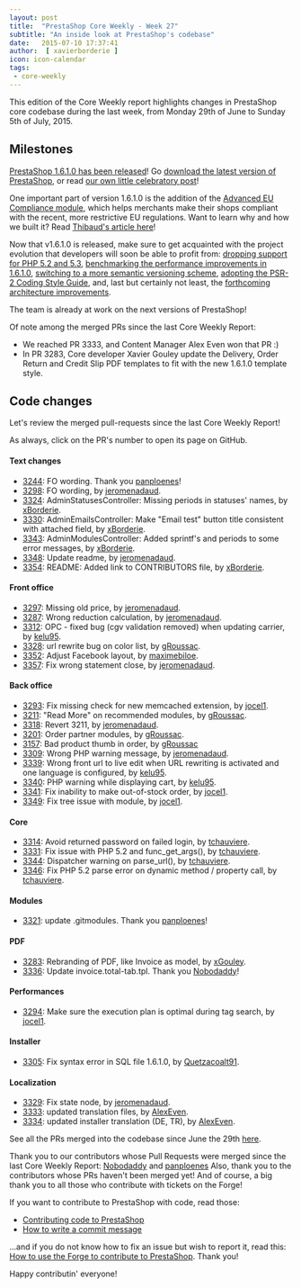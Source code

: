 ```yaml
---
layout: post
title:  "PrestaShop Core Weekly - Week 27"
subtitle: "An inside look at PrestaShop's codebase"
date:   2015-07-10 17:37:41
author:  [ xavierborderie ]
icon: icon-calendar
tags:
 - core-weekly
---
```


This edition of the Core Weekly report highlights changes in PrestaShop core codebase during the last week, from Monday 29th of June to Sunday 5th of July, 2015.


## Milestones

[PrestaShop 1.6.1.0 has been released](https://www.prestashop.com/blog/en/delivering-new-improved-v1-6-1-0/)! Go [download the latest version of PrestaShop](https://www.prestashop.com/en/download), or read [our own little celebratory post](http://build.prestashop.com/news/1-6-1-0-released/)!

One important part of version 1.6.1.0 is the addition of the [Advanced EU Compliance module](https://github.com/PrestaShop/advancedeucompliance), which helps merchants make their shops compliant with the recent, more restrictive EU regulations. Want to learn why and how we built it? Read [Thibaud's article here](http://build.prestashop.com/news/advanced-eu-compliance/)!

Now that v1.6.1.0 is released, make sure to get acquainted with the project evolution that developers will soon be able to profit from: [dropping support for PHP 5.2 and 5.3](http://build.prestashop.com/news/Dropping-support-php52-and-53/), [benchmarking the performance improvements in 1.6.1.0](http://build.prestashop.com/news/prestashop-1-6-1-0-performances/), [switching to a more semantic versioning scheme](http://build.prestashop.com/news/a-more-semantic-versioning-scheme/), [adopting the PSR-2 Coding Style Guide](http://build.prestashop.com/news/prestashop-moves-to-psr-2/), and, last but certainly not least, the [forthcoming architecture improvements](http://build.prestashop.com/news/new-architecture-1-6-1-0/).

The team is already at work on the next versions of PrestaShop!

Of note among the merged PRs since the last Core Weekly Report:

 * We reached PR 3333, and Content Manager Alex Even won that PR :)
 * In PR 3283, Core developer Xavier Gouley update the Delivery, Order Return and Credit Slip PDF templates to fit with the new 1.6.1.0 template style.



## Code changes

Let's review the merged pull-requests since the last Core Weekly Report!

As always, click on the PR's number to open its page on GitHub.

#### Text changes

 * [3244](https://github.com/PrestaShop/PrestaShop/pull/3244): FO wording. Thank you [panploenes](https://github.com/panploenes)!
 * [3298](https://github.com/PrestaShop/PrestaShop/pull/3298): FO wording, by [jeromenadaud](https://github.com/jeromenadaud).
 * [3324](https://github.com/PrestaShop/PrestaShop/pull/3324): AdminStatusesController: Missing periods in statuses' names, by [xBorderie](https://github.com/xBorderie).
 * [3330](https://github.com/PrestaShop/PrestaShop/pull/3330): AdminEmailsController: Make "Email test" button title consistent with attached field, by [xBorderie](https://github.com/xBorderie).
 * [3343](https://github.com/PrestaShop/PrestaShop/pull/3343): AdminModulesController: Added sprintf's and periods to some error messages, by [xBorderie](https://github.com/xBorderie).
 * [3348](https://github.com/PrestaShop/PrestaShop/pull/3348): Update readme, by [jeromenadaud](https://github.com/jeromenadaud).
 * [3354](https://github.com/PrestaShop/PrestaShop/pull/3354): README: Added link to CONTRIBUTORS file, by [xBorderie](https://github.com/xBorderie).

#### Front office

 * [3297](https://github.com/PrestaShop/PrestaShop/pull/3297): Missing old price, by [jeromenadaud](https://github.com/jeromenadaud).
 * [3287](https://github.com/PrestaShop/PrestaShop/pull/3287): Wrong reduction calculation, by [jeromenadaud](https://github.com/jeromenadaud).
 * [3312](https://github.com/PrestaShop/PrestaShop/pull/3312): OPC - fixed bug (cgv validation removed) when updating carrier, by [kelu95](https://github.com/kelu95).
 * [3328](https://github.com/PrestaShop/PrestaShop/pull/3328): url rewrite bug on color list, by [gRoussac](https://github.com/gRoussac).
 * [3352](https://github.com/PrestaShop/PrestaShop/pull/3352): Adjust Facebook layout, by [maximebiloe](https://github.com/maximebiloe).
 * [3357](https://github.com/PrestaShop/PrestaShop/pull/3357): Fix wrong statement close, by [jeromenadaud](https://github.com/jeromenadaud).

#### Back office

 * [3293](https://github.com/PrestaShop/PrestaShop/pull/3293): Fix missing check for new memcached extension, by [jocel1](https://github.com/jocel1).
 * [3211](https://github.com/PrestaShop/PrestaShop/pull/3211): "Read More" on recommended modules, by [gRoussac](https://github.com/gRoussac).
 * [3318](https://github.com/PrestaShop/PrestaShop/pull/3318): Revert 3211, by [jeromenadaud](https://github.com/jeromenadaud).
 * [3201](https://github.com/PrestaShop/PrestaShop/pull/3201): Order partner modules, by [gRoussac](https://github.com/gRoussac).
 * [3157](https://github.com/PrestaShop/PrestaShop/pull/3157): Bad product thumb in order, by [gRoussac](https://github.com/gRoussac)
 * [3309](https://github.com/PrestaShop/PrestaShop/pull/3309): Wrong PHP warning message, by [jeromenadaud](https://github.com/jeromenadaud).
 * [3339](https://github.com/PrestaShop/PrestaShop/pull/3339): Wrong front url to live edit when URL rewriting is activated and one language is configured, by [kelu95](https://github.com/kelu95).
 * [3340](https://github.com/PrestaShop/PrestaShop/pull/3340): PHP warning while displaying cart, by [kelu95](https://github.com/kelu95).
 * [3341](https://github.com/PrestaShop/PrestaShop/pull/3341): Fix inability to make out-of-stock order, by [jocel1](https://github.com/jocel1).
 * [3349](https://github.com/PrestaShop/PrestaShop/pull/3349): Fix tree issue with module, by [jocel1](https://github.com/jocel1).

#### Core

 * [3314](https://github.com/PrestaShop/PrestaShop/pull/3314): Avoid returned password on failed login, by [tchauviere](https://github.com/tchauviere).
 * [3331](https://github.com/PrestaShop/PrestaShop/pull/3331): Fix issue with PHP 5.2 and func_get_args(), by [tchauviere](https://github.com/tchauviere).
 * [3344](https://github.com/PrestaShop/PrestaShop/pull/3344): Dispatcher warning on parse_url(), by [tchauviere](https://github.com/tchauviere).
 * [3346](https://github.com/PrestaShop/PrestaShop/pull/3346): Fix PHP 5.2 parse error on dynamic method / property call, by [tchauviere](https://github.com/tchauviere).

#### Modules

 * [3321](https://github.com/PrestaShop/PrestaShop/pull/3321): update .gitmodules. Thank you [panploenes](https://github.com/panploenes)!


#### PDF

 * [3283](https://github.com/PrestaShop/PrestaShop/pull/3283): Rebranding of PDF, like Invoice as model, by [xGouley](https://github.com/xGouley).
 * [3336](https://github.com/PrestaShop/PrestaShop/pull/3336): Update invoice.total-tab.tpl. Thank you [Nobodaddy](https://github.com/Nobodaddy)!

#### Performances

 * [3294](https://github.com/PrestaShop/PrestaShop/pull/3294): Make sure the execution plan is optimal during tag search, by [jocel1](https://github.com/jocel1).

#### Installer

 * [3305](https://github.com/PrestaShop/PrestaShop/pull/3305): Fix syntax error in SQL file 1.6.1.0, by [Quetzacoalt91](https://github.com/Quetzacoalt91).

#### Localization

 * [3329](https://github.com/PrestaShop/PrestaShop/pull/3329): Fix state node, by [jeromenadaud](https://github.com/jeromenadaud).
 * [3333](https://github.com/PrestaShop/PrestaShop/pull/3333): updated translation files, by [AlexEven](https://github.com/AlexEven).
 * [3334](https://github.com/PrestaShop/PrestaShop/pull/3334): updated installer translation (DE, TR), by [AlexEven](https://github.com/AlexEven).



See all the PRs merged into the codebase since June the 29th [here](https://github.com/PrestaShop/PrestaShop/pulls?q=is%3Apr+merged%3A%3E2015-06-29+is%3Aclosed+sort%3Aupdated&utf8=%E2%9C%93).

Thank you to our contributors whose Pull Requests were merged since the last Core Weekly Report: [Nobodaddy](https://github.com/Nobodaddy) and [panploenes](https://github.com/panploenes) Also, thank you to the contributors whose PRs haven't been merged yet! And of course, a big thank you to all those who contribute with tickets on the Forge!

If you want to contribute to PrestaShop with code, read those:

 * [Contributing code to PrestaShop](http://doc.prestashop.com/display/PS16/Contributing+code+to+PrestaShop)
 * [How to write a commit message](http://doc.prestashop.com/display/PS16/How+to+write+a+commit+message)

...and if you do not know how to fix an issue but wish to report it, read this: [How to use the Forge to contribute to PrestaShop](http://doc.prestashop.com/display/PS16/How+to+use+the+Forge+to+contribute+to+PrestaShop). Thank you!

Happy contributin' everyone!
